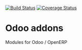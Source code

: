 [![Build Status](https://travis-ci.org/avanzosc/odoo-addons.svg?branch=master)](https://travis-ci.org/avanzosc/odoo-addons)
[![Coverage Status](https://coveralls.io/repos/avanzosc/odoo-addons/badge.png?branch=master)](https://coveralls.io/r/avanzosc/odoo-addons?branch=master)

Odoo addons
===========

Modules for Odoo / OpenERP
